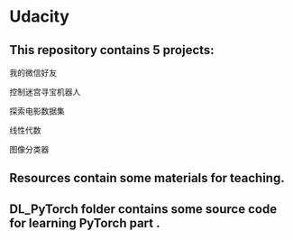 # Udacity
## This repository contains 5 projects:
我的微信好友

控制迷宫寻宝机器人

探索电影数据集

线性代数

图像分类器

## Resources contain some materials for teaching.

## DL_PyTorch folder contains some source code for learning PyTorch part .